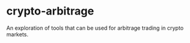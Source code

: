 # crypto-arbitrage
An exploration of tools that can be used for arbitrage trading in crypto markets.
